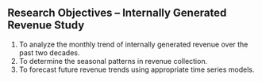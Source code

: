 ## Research Objectives – Internally Generated Revenue Study

1. To analyze the monthly trend of internally generated revenue over the past two decades.  
2. To determine the seasonal patterns in revenue collection.  
3. To forecast future revenue trends using appropriate time series models.
